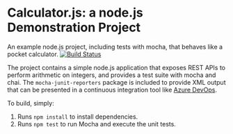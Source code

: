 Calculator.js: a node.js Demonstration Project
==============================================
An example node.js project, including tests with mocha, that behaves like
a pocket calculator.
[![Build Status](https://dev.azure.com/sndixitdixit2/Integrating%20External%20Source%20Control%20with%20Azure%20Pipelines/_apis/build/status/Narasimha124.calculator?branchName=master)](https://dev.azure.com/sndixitdixit2/Integrating%20External%20Source%20Control%20with%20Azure%20Pipelines/_build/latest?definitionId=11&branchName=master)


The project contains a simple node.js application that exposes REST APIs
to perform arithmetic on integers, and provides a test suite with mocha
and chai.  The `mocha-junit-reporters` package is included to provide XML
output that can be presented in a continuous integration tool like
[Azure DevOps](https://azure.com/devops).

To build, simply:

1. Runs `npm install` to install dependencies.
2. Runs `npm test` to run Mocha and execute the unit tests.

